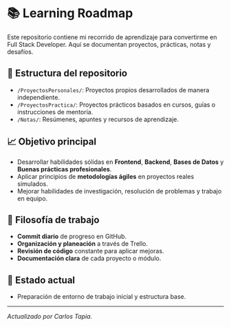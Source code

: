 # 📚 Learning Roadmap

Este repositorio contiene mi recorrido de aprendizaje para convertirme en Full Stack Developer. Aquí se documentan proyectos, prácticas, notas y desafíos.

## 📂 Estructura del repositorio

- `/ProyectosPersonales/`: Proyectos propios desarrollados de manera independiente.
- `/ProyectosPractica/`: Proyectos prácticos basados en cursos, guías o instrucciones de mentoría.
- `/Notas/`: Resúmenes, apuntes y recursos de aprendizaje.

## 📈 Objetivo principal

- Desarrollar habilidades sólidas en **Frontend**, **Backend**, **Bases de Datos** y **Buenas prácticas profesionales**.
- Aplicar principios de **metodologías ágiles** en proyectos reales simulados.
- Mejorar habilidades de investigación, resolución de problemas y trabajo en equipo.

## 🧠 Filosofía de trabajo

- **Commit diario** de progreso en GitHub.
- **Organización y planeación** a través de Trello.
- **Revisión de código** constante para aplicar mejoras.
- **Documentación clara** de cada proyecto o módulo.

## 🚀 Estado actual

- Preparación de entorno de trabajo inicial y estructura base.

---

_Actualizado por Carlos Tapia._
